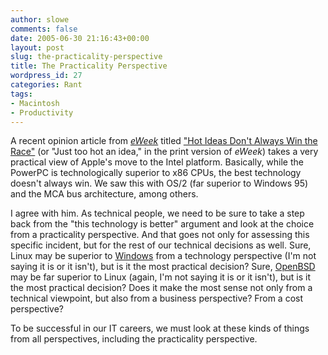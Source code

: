 ```yaml
---
author: slowe
comments: false
date: 2005-06-30 21:16:43+00:00
layout: post
slug: the-practicality-perspective
title: The Practicality Perspective
wordpress_id: 27
categories: Rant
tags:
- Macintosh
- Productivity
---
```


A recent opinion article from [_eWeek_](http://www.eweek.com/) titled ["Hot Ideas Don't Always Win the Race"](http://www.eweek.com/article2/0,1759,1826033,00.asp) (or "Just too hot an idea," in the print version of _eWeek_) takes a very practical view of Apple's move to the Intel platform. Basically, while the PowerPC is technologically superior to x86 CPUs, the best technology doesn't always win.  We saw this with OS/2 (far superior to Windows 95) and the MCA bus architecture, among others.

I agree with him. As technical people, we need to be sure to take a step back from the "this technology is better" argument and look at the choice from a practicality perspective. And that goes not only for assessing this specific incident, but for the rest of our technical decisions as well. Sure, Linux may be superior to [Windows](http://www.microsoft.com/windows/) from a technology perspective (I'm not saying it is or it isn't), but is it the most practical decision? Sure, [OpenBSD](http://www.openbsd.org/) may be far superior to Linux (again, I'm not saying it is or it isn't), but is it the most practical decision? Does it make the most sense not only from a technical viewpoint, but also from a business perspective? From a cost perspective?

To be successful in our IT careers, we must look at these kinds of things from all perspectives, including the practicality perspective.

